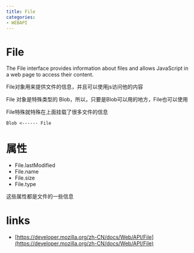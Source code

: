 ```yaml
---
title: File
categories: 
- WEBAPI
---
```


# File

The File interface provides information about files and allows JavaScript in a web page to access their content.

File对象用来提供文件的信息，并且可以使用js访问他的内容

File 对象是特殊类型的 Blob，所以，只要是Blob可以用的地方，File也可以使用

File特殊就特殊在上面挂载了很多文件的信息

```
Blob <------ File
```


# 属性
- File.lastModified
- File.name 
- File.size
- File.type

这些属性都是文件的一些信息


# links

- [https://developer.mozilla.org/zh-CN/docs/Web/API/File](https://developer.mozilla.org/zh-CN/docs/Web/API/File)
